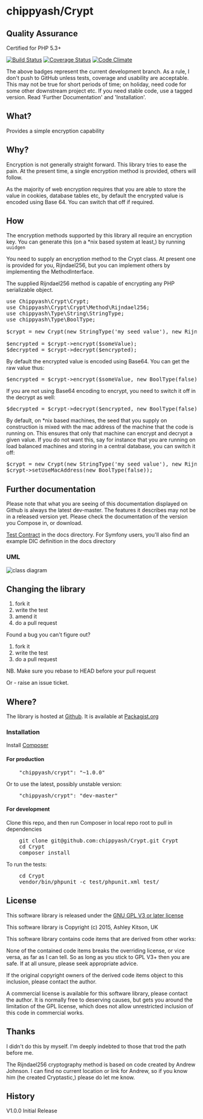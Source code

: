 # chippyash/Crypt

## Quality Assurance

Certified for PHP 5.3+

[![Build Status](https://travis-ci.org/chippyash/Monad.svg?branch=master)](https://travis-ci.org/chippyash/Monad)
[![Coverage Status](https://coveralls.io/repos/chippyash/Monad/badge.svg?branch=master)](https://coveralls.io/r/chippyash/Monad?branch=master)
[![Code Climate](https://codeclimate.com/github/chippyash/Monad/badges/gpa.svg)](https://codeclimate.com/github/chippyash/Monad)

The above badges represent the current development branch.  As a rule, I don't push
 to GitHub unless tests, coverage and usability are acceptable.  This may not be
 true for short periods of time; on holiday, need code for some other downstream
 project etc.  If you need stable code, use a tagged version. Read 'Further Documentation'
 and 'Installation'.
 
## What?

Provides a simple encryption capability

## Why?

Encryption is not generally straight forward.  This library tries to ease the pain.
At the present time, a single encryption method is provided, others will follow.

As the majority of web encryption requires that you are able to store the value in
cookies, database tables etc, by default the encrypted value is encoded using Base 64.
You can switch that off if required.

## How

The encryption methods supported by this library all require an encryption key.  You can
generate this (on a \*nix based system at least,) by running `uuidgen`

You need to supply an encryption method to the Crypt class.  At present one is provided
for you, Rijndael256, but you can implement others by implementing the MethodInterface.

The supplied Rijndael256 method is capable of encrypting any PHP serializable object.

<pre>
use Chippyash\Crypt\Crypt;
use Chippyash\Crypt\Crypt\Method\Rijndael256;
use chippyash\Type\String\StringType;
use chippyash\Type\BoolType;

$crypt = new Crypt(new StringType('my seed value'), new Rijndael256());
 
$encrypted = $crypt->encrypt($someValue);
$decrypted = $crypt->decrypt($encrypted);
</pre>

By default the encrypted value is encoded using Base64.  You can get the raw value thus:

<pre>
$encrypted = $crypt->encrypt($someValue, new BoolType(false));
</pre>

If you are not using Base64 encoding to encrypt, you need to switch it off in the decrypt as well:

<pre>
$decrypted = $crypt->decrypt($encrypted, new BoolType(false));
</pre>

By default, on \*nix based machines, the seed that you supply on construction is mixed
with the mac address of the machine that the code is running on.  This ensures that only
that machine can encrypt and decrypt a given value.  If you do not want this, say for instance
that you are running on load balanced machines and storing in a central database, you can
switch it off:

<pre>
$crypt = new Crypt(new StringType('my seed value'), new Rijndael256());
$crypt->setUseMacAddress(new BoolType(false));
</pre>
 

## Further documentation

Please note that what you are seeing of this documentation displayed on Github is
always the latest dev-master. The features it describes may not be in a released version
 yet. Please check the documentation of the version you Compose in, or download.

[Test Contract](https://github.com/chippyash/Crypt/blob/master/docs/Test-Contract.md) in the docs directory.
For Symfony users, you'll also find an example DIC definition in the docs directory

### UML

![class diagram](https://github.com/chippyash/Crypt/blob/master/docs/crypt-classes.png)

## Changing the library

1.  fork it
2.  write the test
3.  amend it
4.  do a pull request

Found a bug you can't figure out?

1.  fork it
2.  write the test
3.  do a pull request

NB. Make sure you rebase to HEAD before your pull request

Or - raise an issue ticket.

## Where?

The library is hosted at [Github](https://github.com/chippyash/Crypt). It is
available at [Packagist.org](https://packagist.org/packages/chippyash/crypt)

### Installation

Install [Composer](https://getcomposer.org/)

#### For production

<pre>
    "chippyash/crypt": "~1.0.0"
</pre>

Or to use the latest, possibly unstable version:

<pre>
    "chippyash/crypt": "dev-master"
</pre>


#### For development

Clone this repo, and then run Composer in local repo root to pull in dependencies

<pre>
    git clone git@github.com:chippyash/Crypt.git Crypt
    cd Crypt
    composer install
</pre>

To run the tests:

<pre>
    cd Crypt
    vendor/bin/phpunit -c test/phpunit.xml test/
</pre>


## License

This software library is released under the [GNU GPL V3 or later license](http://www.gnu.org/copyleft/gpl.html)

This software library is Copyright (c) 2015, Ashley Kitson, UK

This software library contains code items that are derived from other works: 

None of the contained code items breaks the overriding license, or vice versa,  as far as I can tell. 
So as long as you stick to GPL V3+ then you are safe. If at all unsure, please seek appropriate advice.

If the original copyright owners of the derived code items object to this inclusion, please contact the author.

A commercial license is available for this software library, please contact the author. 
It is normally free to deserving causes, but gets you around the limitation of the GPL
license, which does not allow unrestricted inclusion of this code in commercial works.

## Thanks

I didn't do this by myself. I'm deeply indebted to those that trod the path before me.
 
The Rijndael256 cryptography method is based on code created by Andrew Johnson. I can find
no current location or link for Andrew, so if you know him (he created Cryptastic,) please
do let me know.

## History

V1.0.0 Initial Release

